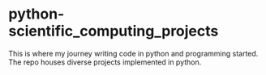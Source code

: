 # python-scientific_computing_projects

This is where my journey writing code in python and programming started. The repo houses diverse projects implemented in python.
